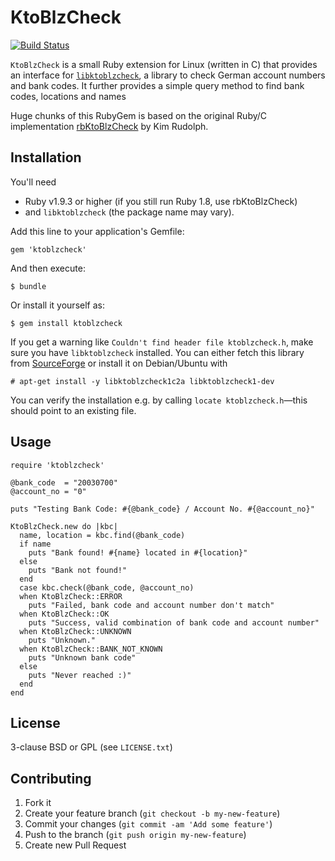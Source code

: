 # KtoBlzCheck

[![Build Status](https://travis-ci.org/dmke/ktoblzcheck.png?branch=master)](https://travis-ci.org/dmke/ktoblzcheck)

`KtoBlzCheck` is a small Ruby extension for Linux (written in C) that provides an interface for
[`libktoblzcheck`](http://ktoblzcheck.sourceforge.net), a library to check German
account numbers and bank codes. It further provides a simple query method to find
bank codes, locations and names

Huge chunks of this RubyGem is based on the original Ruby/C implementation
[rbKtoBlzCheck](https://github.com/krudolph/rbktoblzcheck) by Kim Rudolph.

## Installation

You'll need

- Ruby v1.9.3 or higher (if you still run Ruby 1.8, use rbKtoBlzCheck)
- and `libktoblzcheck` (the package name may vary).

Add this line to your application's Gemfile:

    gem 'ktoblzcheck'

And then execute:

    $ bundle

Or install it yourself as:

    $ gem install ktoblzcheck

If you get a warning like `Couldn't find header file ktoblzcheck.h`, make sure
you have `libktoblzcheck` installed. You can either fetch this library from
[SourceForge](http://ktoblzcheck.sourceforge.net) or install it on Debian/Ubuntu
with

    # apt-get install -y libktoblzcheck1c2a libktoblzcheck1-dev

You can verify the installation e.g. by calling `locate ktoblzcheck.h`—this should
point to an existing file.

## Usage

    require 'ktoblzcheck'

    @bank_code  = "20030700"
    @account_no = "0"

    puts "Testing Bank Code: #{@bank_code} / Account No. #{@account_no}"

    KtoBlzCheck.new do |kbc|
      name, location = kbc.find(@bank_code)
      if name
        puts "Bank found! #{name} located in #{location}"
      else
        puts "Bank not found!"
      end
      case kbc.check(@bank_code, @account_no)
      when KtoBlzCheck::ERROR
        puts "Failed, bank code and account number don't match"
      when KtoBlzCheck::OK
        puts "Success, valid combination of bank code and account number"
      when KtoBlzCheck::UNKNOWN
        puts "Unknown."
      when KtoBlzCheck::BANK_NOT_KNOWN
        puts "Unknown bank code"
      else
        puts "Never reached :)"
      end
    end

## License

3-clause BSD or GPL (see `LICENSE.txt`)

## Contributing

1. Fork it
2. Create your feature branch (`git checkout -b my-new-feature`)
3. Commit your changes (`git commit -am 'Add some feature'`)
4. Push to the branch (`git push origin my-new-feature`)
5. Create new Pull Request
